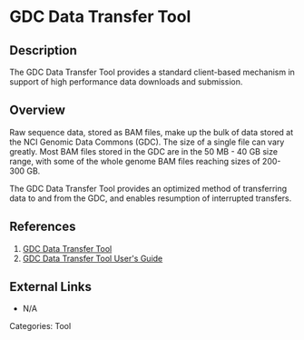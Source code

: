 # GDC Data Transfer Tool #
## Description ##
The GDC Data Transfer Tool provides a standard client-based mechanism in support of high performance data downloads and submission.
## Overview ##
Raw sequence data, stored as BAM files, make up the bulk of data stored at the NCI Genomic Data Commons (GDC). The size of a single file can vary greatly. Most BAM files stored in the GDC are in the 50 MB - 40 GB size range, with some of the whole genome BAM files reaching sizes of 200-300 GB.

The GDC Data Transfer Tool provides an optimized method of transferring data to and from the GDC, and enables resumption of interrupted transfers.
## References ##
1. [GDC Data Transfer Tool](https://gdc.cancer.gov/access-data/gdc-data-transfer-tool)
2. [GDC Data Transfer Tool User's Guide](https://docs.gdc.cancer.gov/Data_Transfer_Tool/Users_Guide/Getting_Started/)

## External Links ##
* N/A

Categories: Tool

